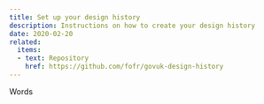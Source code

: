 ```yaml
---
title: Set up your design history
description: Instructions on how to create your design history
date: 2020-02-20
related:
  items:
  - text: Repository
    href: https://github.com/fofr/govuk-design-history
---
```


Words
